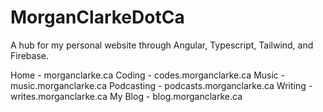 # MorganClarkeDotCa

A hub for my personal website through Angular, Typescript, Tailwind, and Firebase.

Home - morganclarke.ca
Coding - codes.morganclarke.ca
Music - music.morganclarke.ca
Podcasting - podcasts.morganclarke.ca
Writing - writes.morganclarke.ca
My Blog - blog.morganclarke.ca